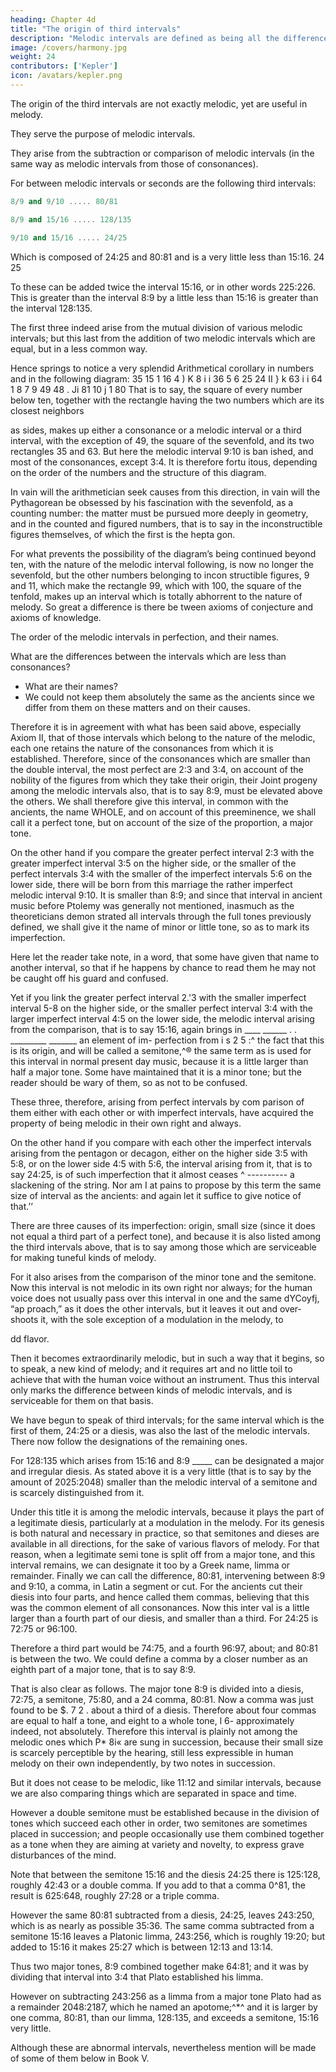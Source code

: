 ```yaml
---
heading: Chapter 4d
title: "The origin of third intervals"
description: "Melodic intervals are defined as being all the differences between consonances which are smaller than the double interval"
image: /covers/harmony.jpg
weight: 24
contributors: ['Kepler']
icon: /avatars/kepler.png
---
```



The origin of the third intervals are not exactly melodic, yet are useful in melody. 

They serve the purpose of melodic intervals.

They arise from the subtraction or comparison of melodic intervals (in the same way as melodic intervals from those of consonances). 

For between melodic intervals or seconds are the following third intervals:

```elixir
8/9 and 9/10 ..... 80/81
```

```elixir
8/9 and 15/16 ..... 128/135
```

```elixir
9/10 and 15/16 ..... 24/25
```


Which is composed of 24:25 and 80:81 and
is a very little less than 15:16.
24
25

To these can be added twice the interval 15:16, or in other words 225:226. This is greater than the interval 8:9 by a little less than 15:16 is greater than the interval 128:135.

The first three indeed arise from the mutual division of various melodic intervals; but this last
from the addition of two melodic intervals which are equal, but in
a less common way.

Hence springs to notice a very splendid
Arithmetical corollary
in numbers and in the following diagram:
35
15
1 16
4
) K
8
i
i 36
5
6
25
24
II
} k
63
i
i 64 1
8
7
9
49
48
. Ji
81
10
j 1
80
That is to say, the square of every number below ten, together with
the rectangle having the two numbers which are its closest neighbors 


as sides, makes up either a consonance or a melodic interval or a third
interval, with the exception of 49, the square of the sevenfold, and
its two rectangles 35 and 63. But here the melodic interval 9:10 is ban­
ished, and most of the consonances, except 3:4. It is therefore fortu­
itous, depending on the order of the numbers and the structure of
this diagram.

In vain will the arithmetician seek causes from this direction, in vain will the Pythagorean be obsessed by his fascination with the sevenfold, as a counting number: the matter must be pursued more deeply
in geometry, and in the counted and figured numbers, that is to say
in the inconstructible figures themselves, of which the first is the hepta­
gon. 

For what prevents the possibility of the diagram’s being continued beyond ten, with the nature of the melodic interval following, is now no longer the sevenfold, but the other numbers belonging to incon­
structible figures, 9 and 11, which make the rectangle 99, which with
100, the square of the tenfold, makes up an interval which is totally
abhorrent to the nature of melody. So great a difference is there be­
tween axioms of conjecture and axioms of knowledge.

The order of the melodic intervals in perfection, and their names.

<!-- We have spoken so far of the origin and order of . Now we must also speak of -->

What are the differences between the intervals which are less than consonances? 
- What are their names?
- We could not keep them absolutely the same as the ancients since we differ from them on these matters and on their causes.

Therefore it is in agreement with what has been said above, especially Axiom II, that of those intervals which belong to the nature of the melodic, each one retains the nature of the consonances from which
it is established. Therefore, since of the consonances which are smaller
than the double interval, the most perfect are 2:3 and 3:4, on account
of the nobility of the figures from which they take their origin, their Joint progeny among the melodic intervals also, that is to say 8:9, must be elevated above the others. We shall therefore give this interval, in common with the ancients, the name WHOLE, and on account of this preeminence, we shall call it a perfect tone, but on account of the size of the proportion, a major tone. 

On the other hand if you compare the greater perfect interval 2:3 with the greater imperfect interval 3:5 on the higher side, or the smaller of the perfect intervals 3:4 with the smaller of the imperfect intervals 5:6 on the lower side, there will be born from this marriage the rather imperfect melodic interval 9:10. It is smaller than 8:9; and since that
interval in ancient music before Ptolemy was generally not mentioned, inasmuch as the theoreticians demon­
strated all intervals through the full tones previously defined, we shall give it the name of
minor or little tone, so as to mark its imperfection.

Here let the reader take note, in a word, that some have given that name to another interval, so that if he happens by chance to read them he may not be caught off his guard and confused.

Yet if you link the greater perfect interval 2.'3 with the smaller imperfect interval 5-8 on the higher side, or the smaller perfect interval 3:4 with the larger imperfect interval 4:5 on the lower side, the melodic
interval arising from the comparison, that is to say 15:16, again brings in
____ ______ . . _________ _______ an element of im-
perfection from
i s 2 5 :^
the fact that this is its origin, and
will be called a semitone,^® the same term as is used for this interval
in normal present day music, because it is a little larger than half a
major tone. Some have maintained that it is a minor tone; but the reader
should be wary of them, so as not to be confused.

These three, therefore, arising from perfect intervals by com parison of them either with each other or with imperfect intervals, have acquired the property of being melodic in their own right and always.

On the other hand if you compare with each other the imperfect intervals arising from the pentagon or decagon, either on the higher side 3:5 with 5:8, or on the lower side 4:5 with 5:6, the interval arising
from it, that is to say 24:25, is of such imperfection that it almost ceases
^ ----------
a slackening of the string. Nor am I at pains to propose by this term the same size of interval as the ancients: and again let it suffice to give notice of that.’’ 

There are three causes of its imperfection: origin, small size (since it does not equal a third part of a perfect tone), and because it is also listed among the third intervals above, that is to say among those which are
serviceable for making tuneful kinds of melody. 

For it also arises from the comparison of the minor tone and the semitone. Now this interval is not melodic in its own right nor always; for the human voice does not usually pass over this interval in one and the same dYCoyfj, “ap­
proach,” as it does the other intervals, but it leaves it out and over­
shoots it, with the sole exception of a modulation in the melody, to

dd flavor. 

Then it becomes extraordinarily melodic, but in such a way that it begins, so to speak, a new kind of melody; and it requires art and no little toil to achieve that with the human voice without an instrument. Thus this interval only marks the difference between kinds of melodic intervals, and is serviceable for them on that basis.

We have begun to speak of third intervals; for the same interval which is the first of them, 24:25 or a diesis, was also the last of the melodic intervals. There now follow the designations of the remaining ones. 

For 128:135 which arises from 15:16 and 8:9 _____
can be designated a major and irregular diesis.
As stated above it is a very little (that is to say by the amount of 2025:2048) smaller than the melodic interval of a semitone and is scarcely distinguished from it. 

Under this title it is among the melodic intervals, because it plays
the part of a legitimate diesis, particularly at a modulation in the
melody. For its genesis is both natural and necessary in practice, so
that semitones and dieses are available in all directions, for the sake
of various flavors of melody. For that reason, when a legitimate semi­
tone is split off from a major tone, and this interval remains, we can
designate it too by a Greek name, limma or remainder.
Finally we can call the difference, 80:81, intervening between 8:9
and 9:10, a comma, in Latin a segment or cut. For the ancients cut
their diesis into four parts, and hence called them commas, believing
that this was the common element of all consonances. Now this inter­
val is a little larger than a fourth part of our diesis, and smaller than
a third. For 24:25 is 72:75 or 96:100. 

Therefore a third part would be 74:75, and a fourth 96:97, about; and 80:81 is between the two. We could
define a comma by a closer number as an eighth part of a major tone,
that is to say 8:9. 

That is also clear as follows. The major tone 8:9 is divided into a diesis, 72:75, a semitone, 75:80, and a
24 comma, 80:81. Now a comma was just found to be $. 7 2 .
about a third of a diesis. Therefore about four commas
are equal to half a tone, and eight to a whole tone,
l 6-
approximately indeed, not absolutely. Therefore this
interval is plainly not among the melodic ones which
P* 8i«
are sung in succession, because their small size is scarcely perceptible by the hearing, still less expressible in human
melody on their own independently, by two notes in succession.

But it does not cease to be melodic, like 11:12 and similar intervals, because we are also comparing things which are separated in space and time.

However a double semitone must be established because in the division of tones which succeed each other in order, two semitones are sometimes placed in succession; and people occasionally use them combined together as a tone when they are aiming at variety and novelty, to express grave disturbances of the mind.

Note that between the semitone 15:16 and the diesis 24:25 there is 125:128, roughly 42:43 or a double comma. If you add to that a comma 0^81, the result is 625:648, roughly 27:28 or a triple comma. 

However the same 80:81 subtracted from a diesis, 24:25, leaves 243:250, which is as nearly as possible 35:36. The same comma subtracted from a semitone 15:16 leaves a Platonic limma, 243:256, which is roughly 19:20; but added to 15:16 it makes 25:27 which is between 12:13 and 13:14.

Thus two major tones, 8:9 combined together make 64:81; and it was by dividing that interval into 3:4 that Plato established his limma. 

However on subtracting 243:256 as a limma from a major tone Plato had as a remainder 2048:2187, which he named an apotome;^*^ and it is larger by one comma, 80:81, than our limma, 128:135, and exceeds a semitone, 15:16 very little.

Although these are abnormal intervals, nevertheless mention will be made of some of them below in Book V.
